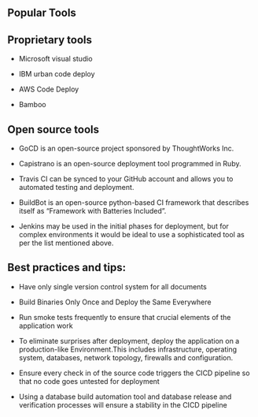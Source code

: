 ## Popular Tools

## Proprietary tools

* Microsoft visual studio

* IBM urban code deploy

* AWS Code Deploy

* Bamboo 

## Open source tools

* GoCD is an open-source project sponsored by ThoughtWorks Inc.

* Capistrano is an open-source deployment tool programmed in Ruby.

* Travis CI can be synced to your GitHub account and allows you to automated testing and deployment.

* BuildBot is an open-source python-based CI framework that describes itself as “Framework with Batteries Included”.

* Jenkins may be used in the initial phases for deployment, but for complex environments it would be ideal to use a sophisticated tool as per the list mentioned above.

## Best practices and tips:

* Have only single version control system for all documents

* Build Binaries Only Once and Deploy the Same Everywhere

* Run smoke tests frequently to ensure that crucial elements of the application work

* To eliminate surprises after deployment, deploy the application on a production-like Environment.This includes infrastructure, operating system, databases, network topology, firewalls and configuration.

* Ensure every check in of the source code triggers the CICD pipeline so that no code goes untested for deployment

* Using a database build automation tool and database release and verification processes will ensure a stability in the CICD pipeline

